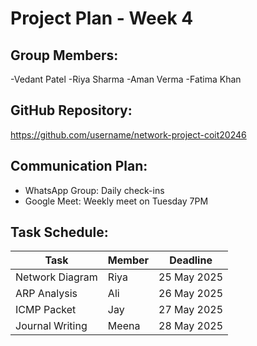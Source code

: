 # Project Plan - Week 4

## Group Members:
-Vedant Patel
-Riya Sharma
-Aman Verma
-Fatima Khan

## GitHub Repository:
https://github.com/username/network-project-coit20246

## Communication Plan:
- WhatsApp Group: Daily check-ins
- Google Meet: Weekly meet on Tuesday 7PM

## Task Schedule:
| Task             | Member | Deadline     |
|------------------|--------|--------------|
| Network Diagram  | Riya   | 25 May 2025 |
| ARP Analysis     | Ali    | 26 May 2025 |
| ICMP Packet      | Jay    | 27 May 2025 |
| Journal Writing  | Meena  | 28 May 2025 |
